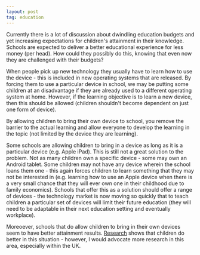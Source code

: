 ```yaml
---
layout: post
tag: education
---
```

Currently there is a lot of discussion about dwindling education budgets and yet increasing expectations for children's attainment in their knowledge. Schools are expected to deliver a better educational experience for less money (per head). How could they possibly do this, knowing that even now they are challenged with their budgets?

When people pick up new technology they usually have to learn how to use the device - this is included in new operating systems that are released. By forcing them to use a particular device in school, we may be putting some children at an disadvantage if they are already used to a different operating system at home. However, if the learning objective is to learn a new device, then this should be allowed (children shouldn't become dependent on just one form of device).

By allowing children to bring their own device to school, you remove the barrier to the actual learning and allow everyone to develop the learning in the topic (not limited by the device they are learning).

Some schools are allowing children to bring in a device as long as it is a particular device (e.g. Apple iPad). This is still not a great solution to the problem. Not as many children own a specific device - some may own an Android tablet. Some children may not have any device wherein the school loans them one - this again forces children to learn something that they may not be interested in (e.g. learning how to use an Apple device when there is a very small chance that they will ever own one in their childhood due to family economics). Schools that offer this as a solution should offer a range of devices - the technology market is now moving so quickly that to teach children a particular set of devices will limit their future education (they will need to be adaptable in their next education setting and eventually workplace).

Moreoever, schools that do allow children to bring in their own devices seem to have better attainment results. [Research](http://byodsandpit.weebly.com/uploads/1/1/3/0/11303946/byod_2013_literature_review.pdf) shows that children do better in this situation - however, I would advocate more research in this area, especially within the UK. 